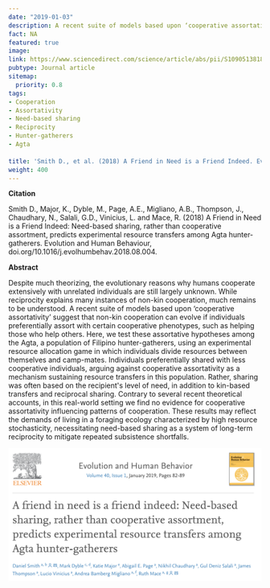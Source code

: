 ```yaml
---
date: "2019-01-03"
description: A recent suite of models based upon ‘cooperative assortativity’ suggest that non-kin cooperation can evolve if individuals preferentially assort with certain cooperative phenotypes, such as helping those who help others. Here, we test these assortative hypotheses among the Agta, a population of Filipino hunter-gatherers, using an experimental resource allocation game in which individuals divide resources between themselves and camp-mates.
fact: NA
featured: true
image:
link: https://www.sciencedirect.com/science/article/abs/pii/S1090513818301235 
pubtype: Journal article
sitemap:
  priority: 0.8
tags:
- Cooperation
- Assortativity
- Need-based sharing 
- Reciprocity
- Hunter-gatherers
- Agta 

title: 'Smith D., et al. (2018) A Friend in Need is a Friend Indeed. Evolution and Human Behaviour.'
weight: 400
---
```

**Citation**

Smith D., Major, K., Dyble, M., Page, A.E., Migliano, A.B., Thompson, J., Chaudhary, N., Salali, G.D., Vinicius, L. and Mace, R. (2018) A Friend in Need is a Friend Indeed: Need-based sharing, rather than cooperative assortment, predicts experimental resource transfers among Agta hunter-gatherers. Evolution and Human Behaviour, doi.org/10.1016/j.evolhumbehav.2018.08.004.

**Abstract** 

Despite much theorizing, the evolutionary reasons why humans cooperate extensively with unrelated individuals are still largely unknown. While reciprocity explains many instances of non-kin cooperation, much remains to be understood. A recent suite of models based upon ‘cooperative assortativity’ suggest that non-kin cooperation can evolve if individuals preferentially assort with certain cooperative phenotypes, such as helping those who help others. Here, we test these assortative hypotheses among the Agta, a population of Filipino hunter-gatherers, using an experimental resource allocation game in which individuals divide resources between themselves and camp-mates. Individuals preferentially shared with less cooperative individuals, arguing against cooperative assortativity as a mechanism sustaining resource transfers in this population. Rather, sharing was often based on the recipient's level of need, in addition to kin-based transfers and reciprocal sharing. Contrary to several recent theoretical accounts, in this real-world setting we find no evidence for cooperative assortativity influencing patterns of cooperation. These results may reflect the demands of living in a foraging ecology characterized by high resource stochasticity, necessitating need-based sharing as a system of long-term reciprocity to mitigate repeated subsistence shortfalls.

![alt text](/img/friend.png) 
